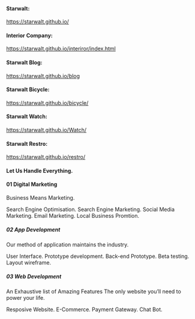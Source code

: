 
#### Starwalt:

https://starwalt.github.io/

#### Interior Company:

https://starwalt.github.io/interiror/index.html

#### Starwalt Blog:

https://starwalt.github.io/blog

#### Starwalt Bicycle:

https://starwalt.github.io/bicycle/

#### Starwalt Watch:

https://starwalt.github.io/Watch/

#### Starwalt Restro:

https://starwalt.github.io/restro/

#### Let Us Handle Everything.

#### 01 Digital Marketing

Business Means Marketing.

Search Engine Optimisation.
Search Engine Marketing.
Social Media Marketing.
Email Marketing.
Local Business Promtion.

##### 02 App Development

Our method of application maintains the industry.

User Interface.
Prototype development.
Back-end Prototype.
Beta testing.
Layout wireframe.

##### 03 Web Development

An Exhaustive list of Amazing Features The only website you’ll need to power your life.

Resposive Website.
E-Commerce.
Payment Gateway.
Chat Bot.
